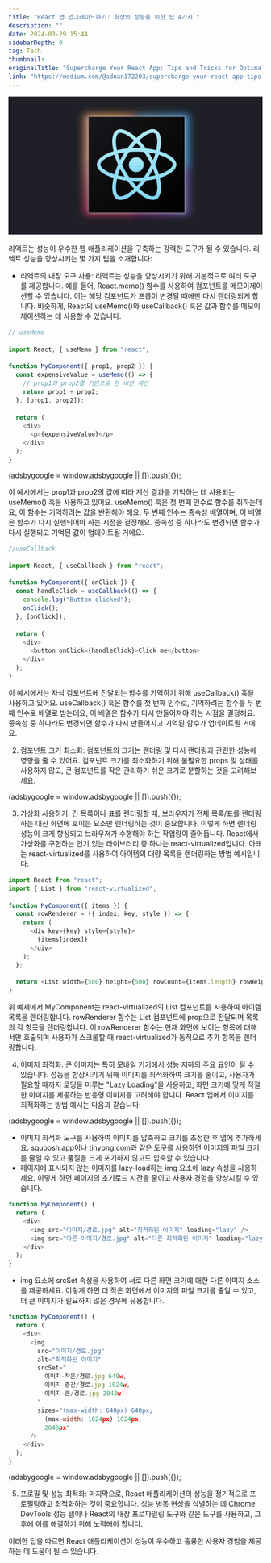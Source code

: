```yaml
---
title: "React 앱 업그레이드하기: 최상의 성능을 위한 팁 4가지 "
description: ""
date: 2024-03-29 15:44
sidebarDepth: 0
tag: Tech
thumbnail:
originalTitle: "Supercharge Your React App: Tips and Tricks for Optimal Performance"
link: "https://medium.com/@adnan172203/supercharge-your-react-app-tips-and-tricks-for-optimal-performance-ee56b1b21982"
---
```


<img src="./img/SuperchargeYourReactAppTipsandTricksforOptimalPerformance_0.png" />

리액트는 성능이 우수한 웹 애플리케이션을 구축하는 강력한 도구가 될 수 있습니다. 리액트 성능을 향상시키는 몇 가지 팁을 소개합니다:

- 리액트의 내장 도구 사용: 리액트는 성능을 향상시키기 위해 기본적으로 여러 도구를 제공합니다. 예를 들어, React.memo() 함수를 사용하여 컴포넌트를 메모이제이션할 수 있습니다. 이는 해당 컴포넌트가 프롭이 변경될 때에만 다시 렌더링되게 합니다. 비슷하게, React의 useMemo()와 useCallback() 훅은 값과 함수를 메모이제이션하는 데 사용할 수 있습니다.

```js
// useMemo

import React, { useMemo } from "react";

function MyComponent({ prop1, prop2 }) {
  const expensiveValue = useMemo(() => {
    // prop1과 prop2를 기반으로 한 비싼 계산
    return prop1 + prop2;
  }, [prop1, prop2]);

  return (
    <div>
      <p>{expensiveValue}</p>
    </div>
  );
}
```

<!-- ui-log 수평형 -->

<ins class="adsbygoogle"
  style="display:block"
  data-ad-client="ca-pub-4877378276818686"
  data-ad-slot="9743150776"
  data-ad-format="auto"
  data-full-width-responsive="true"></ins>
<component is="script">
(adsbygoogle = window.adsbygoogle || []).push({});
</component>

이 예시에서는 prop1과 prop2의 값에 따라 계산 결과를 기억하는 데 사용되는 useMemo() 훅을 사용하고 있어요. useMemo() 훅은 첫 번째 인수로 함수를 취하는데요, 이 함수는 기억하려는 값을 반환해야 해요. 두 번째 인수는 종속성 배열이며, 이 배열은 함수가 다시 실행되어야 하는 시점을 결정해요. 종속성 중 하나라도 변경되면 함수가 다시 실행되고 기억된 값이 업데이트될 거에요.

```js
//useCallback

import React, { useCallback } from "react";

function MyComponent({ onClick }) {
  const handleClick = useCallback(() => {
    console.log("Button clicked");
    onClick();
  }, [onClick]);

  return (
    <div>
      <button onClick={handleClick}>Click me</button>
    </div>
  );
}
```

이 예시에서는 자식 컴포넌트에 전달되는 함수를 기억하기 위해 useCallback() 훅을 사용하고 있어요. useCallback() 훅은 함수를 첫 번째 인수로, 기억하려는 함수를 두 번째 인수로 배열로 받는데요, 이 배열은 함수가 다시 만들어져야 하는 시점을 결정해요. 종속성 중 하나라도 변경되면 함수가 다시 만들어지고 기억된 함수가 업데이트될 거에요.

2. 컴포넌트 크기 최소화: 컴포넌트의 크기는 랜더링 및 다시 랜더링과 관련한 성능에 영향을 줄 수 있어요. 컴포넌트 크기를 최소화하기 위해 불필요한 props 및 상태를 사용하지 않고, 큰 컴포넌트를 작은 관리하기 쉬운 크기로 분할하는 것을 고려해보세요.

<!-- ui-log 수평형 -->

<ins class="adsbygoogle"
  style="display:block"
  data-ad-client="ca-pub-4877378276818686"
  data-ad-slot="9743150776"
  data-ad-format="auto"
  data-full-width-responsive="true"></ins>
<component is="script">
(adsbygoogle = window.adsbygoogle || []).push({});
</component>

3. 가상화 사용하기: 긴 목록이나 표를 렌더링할 때, 브라우저가 전체 목록/표를 렌더링하는 대신 화면에 보이는 요소만 렌더링하는 것이 중요합니다. 이렇게 하면 렌더링 성능이 크게 향상되고 브라우저가 수행해야 하는 작업량이 줄어듭니다. React에서 가상화를 구현하는 인기 있는 라이브러리 중 하나는 react-virtualized입니다. 아래는 react-virtualized를 사용하여 아이템의 대량 목록을 렌더링하는 방법 예시입니다:

```js
import React from "react";
import { List } from "react-virtualized";

function MyComponent({ items }) {
  const rowRenderer = ({ index, key, style }) => {
    return (
      <div key={key} style={style}>
        {items[index]}
      </div>
    );
  };

  return <List width={500} height={500} rowCount={items.length} rowHeight={50} rowRenderer={rowRenderer} />;
}
```

위 예제에서 MyComponent는 react-virtualized의 List 컴포넌트를 사용하여 아이템 목록을 렌더링합니다. rowRenderer 함수는 List 컴포넌트에 prop으로 전달되며 목록의 각 항목을 렌더링합니다. 이 rowRenderer 함수는 현재 화면에 보이는 항목에 대해서만 호출되며 사용자가 스크롤할 때 react-virtualized가 동적으로 추가 항목을 렌더링합니다.

4. 이미지 최적화: 큰 이미지는 특히 모바일 기기에서 성능 저하의 주요 요인이 될 수 있습니다. 성능을 향상시키기 위해 이미지를 최적화하여 크기를 줄이고, 사용자가 필요할 때까지 로딩을 미루는 "Lazy Loading"을 사용하고, 화면 크기에 맞게 적절한 이미지를 제공하는 반응형 이미지를 고려해야 합니다. React 앱에서 이미지를 최적화하는 방법 예시는 다음과 같습니다:

<!-- ui-log 수평형 -->

<ins class="adsbygoogle"
  style="display:block"
  data-ad-client="ca-pub-4877378276818686"
  data-ad-slot="9743150776"
  data-ad-format="auto"
  data-full-width-responsive="true"></ins>
<component is="script">
(adsbygoogle = window.adsbygoogle || []).push({});
</component>

- 이미지 최적화 도구를 사용하여 이미지를 압축하고 크기를 조정한 후 앱에 추가하세요. squoosh.app이나 tinypng.com과 같은 도구를 사용하면 이미지의 파일 크기를 줄일 수 있고 품질을 크게 포기하지 않고도 압축할 수 있습니다.
- 페이지에 표시되지 않는 이미지를 lazy-load하는 img 요소에 lazy 속성을 사용하세요. 이렇게 하면 페이지의 초기로드 시간을 줄이고 사용자 경험을 향상시킬 수 있습니다.

```js
function MyComponent() {
  return (
    <div>
      <img src="이미지/경로.jpg" alt="최적화된 이미지" loading="lazy" />
      <img src="다른-이미지/경로.jpg" alt="다른 최적화된 이미지" loading="lazy" />
    </div>
  );
}
```

- img 요소에 srcSet 속성을 사용하여 서로 다른 화면 크기에 대한 다른 이미지 소스를 제공하세요. 이렇게 하면 더 작은 화면에서 이미지의 파일 크기를 줄일 수 있고, 더 큰 이미지가 필요하지 않은 경우에 유용합니다.

```js
function MyComponent() {
  return (
    <div>
      <img
        src="이미지/경로.jpg"
        alt="최적화된 이미지"
        srcSet="
          이미지-작은/경로.jpg 640w,
          이미지-중간/경로.jpg 1024w,
          이미지-큰/경로.jpg 2048w
        "
        sizes="(max-width: 640px) 640px,
          (max-width: 1024px) 1024px,
          2048px"
      />
    </div>
  );
}
```

<!-- ui-log 수평형 -->

<ins class="adsbygoogle"
  style="display:block"
  data-ad-client="ca-pub-4877378276818686"
  data-ad-slot="9743150776"
  data-ad-format="auto"
  data-full-width-responsive="true"></ins>
<component is="script">
(adsbygoogle = window.adsbygoogle || []).push({});
</component>

5. 프로필 및 성능 최적화: 마지막으로, React 애플리케이션의 성능을 정기적으로 프로필링하고 최적화하는 것이 중요합니다. 성능 병목 현상을 식별하는 데 Chrome DevTools 성능 탭이나 React의 내장 프로파일링 도구와 같은 도구를 사용하고, 그 후에 이를 해결하기 위해 노력해야 합니다.

이러한 팁을 따르면 React 애플리케이션이 성능이 우수하고 훌륭한 사용자 경험을 제공하는 데 도움이 될 수 있습니다.
